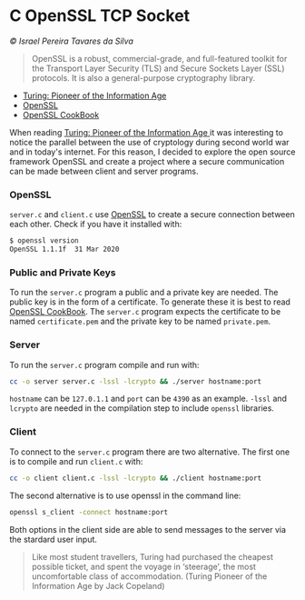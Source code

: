 # C OpenSSL TCP Socket

*© Israel Pereira Tavares da Silva*

> OpenSSL is a robust, commercial-grade, and full-featured toolkit for the Transport Layer Security (TLS) and Secure Sockets Layer (SSL) protocols. It is also a general-purpose cryptography library. 


* [Turing: Pioneer of the Information Age ](https://www.goodreads.com/book/show/16193364-turing)
* [OpenSSL](https://www.openssl.org/)
* [OpenSSL CookBook](https://www.feistyduck.com/books/openssl-cookbook/)

When reading [Turing: Pioneer of the Information Age ](https://www.goodreads.com/book/show/16193364-turing) it was interesting to notice the parallel between the use of cryptology during second world war and in today's internet. For this reason, I decided to explore the open source framework OpenSSL and create a project where a secure communication can be made between client and server programs.

### OpenSSL
`server.c` and `client.c` use [OpenSSL](https://www.openssl.org/) to create a secure connection between each other. Check if you have it installed with:
```bash
$ openssl version
OpenSSL 1.1.1f  31 Mar 2020
```


### Public and Private Keys
To run the `server.c` program a public and a private key are needed. The public key is in the form of a certificate. To generate these it is best to read [OpenSSL CookBook](https://www.feistyduck.com/books/openssl-cookbook/). The `server.c` program expects the certificate to be named `certificate.pem` and the private key to be named `private.pem`.

### Server
To run the `server.c` program compile and run with:
```bash
cc -o server server.c -lssl -lcrypto && ./server hostname:port
```
`hostname` can be `127.0.1.1` and `port` can be `4390` as an example. `-lssl` and `lcrypto` are needed in the compilation step to include `openssl` libraries.


### Client
To connect to the `server.c` program there are two alternative. The first one is to compile and run `client.c` with:
```bash
cc -o client client.c -lssl -lcrypto && ./client hostname:port
```
The second alternative is to use openssl in the command line:
```bash
openssl s_client -connect hostname:port
```
Both options in the client side are able to send messages to the server via the stardard user input.


>  Like most student travellers, Turing had purchased the cheapest possible ticket, and spent the voyage in ‘steerage’, the most uncomfortable class of accommodation. (Turing Pioneer of the Information Age by Jack Copeland)
